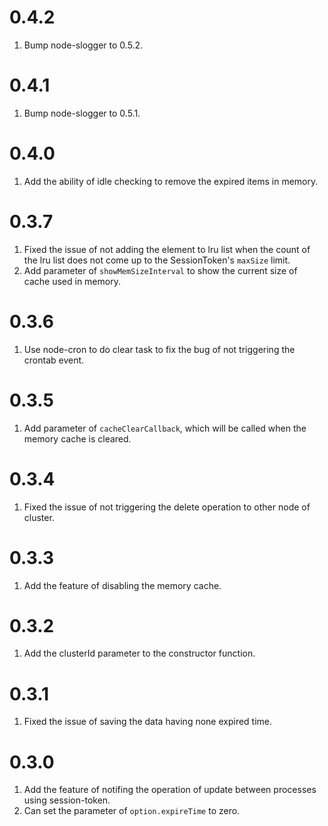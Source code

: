 # 0.4.2

1. Bump node-slogger to 0.5.2.

# 0.4.1

1. Bump node-slogger to 0.5.1.

# 0.4.0

1. Add the ability of idle checking to remove the expired items in memory.

# 0.3.7

1. Fixed the issue of not adding the element to lru list when the count of the lru list does not come up to the SessionToken's `maxSize` limit.
2. Add parameter of `showMemSizeInterval` to show the current size of cache used in memory.

# 0.3.6

1. Use node-cron to do clear task to fix the bug of not triggering the crontab event.

# 0.3.5

1. Add parameter of `cacheClearCallback`, which will be called when the memory cache is cleared.

# 0.3.4

1. Fixed the issue of not triggering the delete operation to other node of cluster.

# 0.3.3 

1. Add the feature of disabling the memory cache.

# 0.3.2

1. Add the clusterId parameter to the constructor function.

# 0.3.1
1. Fixed the issue of saving the data having none expired time.

# 0.3.0
1. Add the feature of notifing the operation of update between processes using session-token.
2. Can set the parameter of `option.expireTime` to zero.